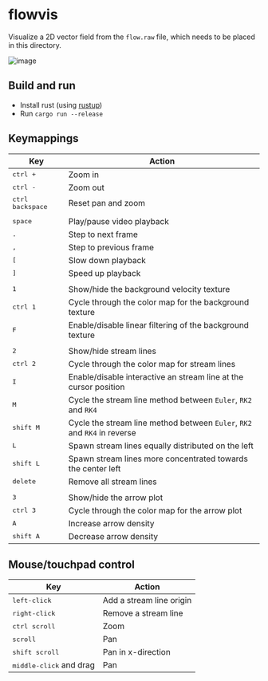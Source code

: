 # flowvis
Visualize a 2D vector field from the `flow.raw` file, which needs to be placed in this directory.

![image](https://github.com/user-attachments/assets/508b1986-7059-4c7a-a848-20d17fc31bbf)

## Build and run
- Install rust (using [rustup](https://rustup.rs/))
- Run `cargo run --release`

## Keymappings

| Key                       | Action                                                                   |
|---------------------------|--------------------------------------------------------------------------|
| <kbd>ctrl +</kbd>         | Zoom in                                                                  |
| <kbd>ctrl -</kbd>         | Zoom out                                                                 |
| <kbd>ctrl backspace</kbd> | Reset pan and zoom                                                       |
|                           |                                                                          |
| <kbd>space</kbd>          | Play/pause video playback                                                |
| <kbd>.</kbd>              | Step to next frame                                                       |
| <kbd>,</kbd>              | Step to previous frame                                                   |
| <kbd>[</kbd>              | Slow down playback                                                       |
| <kbd>]</kbd>              | Speed up playback                                                        |
|                           |                                                                          |
| <kbd>1</kbd>              | Show/hide the background velocity texture                                |
| <kbd>ctrl 1</kbd>         | Cycle through the color map for the background texture                   |
| <kbd>F</kbd>              | Enable/disable linear filtering of the background texture                |
|                           |                                                                          |
| <kbd>2</kbd>              | Show/hide stream lines                                                   |
| <kbd>ctrl 2</kbd>         | Cycle through the color map for stream lines                             |
| <kbd>I</kbd>              | Enable/disable interactive an stream line at the cursor position         |
| <kbd>M</kbd>              | Cycle the stream line method between `Euler`, `RK2` and `RK4`            |
| <kbd>shift M</kbd>        | Cycle the stream line method between `Euler`, `RK2` and `RK4` in reverse |
| <kbd>L</kbd>              | Spawn stream lines equally distributed on the left                       |
| <kbd>shift L</kbd>        | Spawn stream lines more concentrated towards the center left             |
| <kbd>delete</kbd>         | Remove all stream lines                                                  |
|                           |                                                                          |
| <kbd>3</kbd>              | Show/hide the arrow plot                                                 |
| <kbd>ctrl 3</kbd>         | Cycle through the color map for the arrow plot                           |
| <kbd>A</kbd>              | Increase arrow density                                                   |
| <kbd>shift A</kbd>        | Decrease arrow density                                                   |

## Mouse/touchpad control

| Key                              | Action                   |
|----------------------------------|--------------------------|
| <kbd>left-click</kbd>            | Add a stream line origin |
| <kbd>right-click</kbd>           | Remove a stream line     |
| <kbd>ctrl scroll</kbd>           | Zoom                     |
| <kbd>scroll</kbd>                | Pan                      |
| <kbd>shift scroll</kbd>          | Pan in x-direction       |
| <kbd>middle-click</kbd> and drag | Pan                      |

